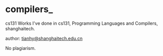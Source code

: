 # compilers_
cs131
Works I've done in cs131, Programming Languages and Compilers, shanghaitech.

author: tianhy@shanghaitech.edu.cn

No plagiarism.
